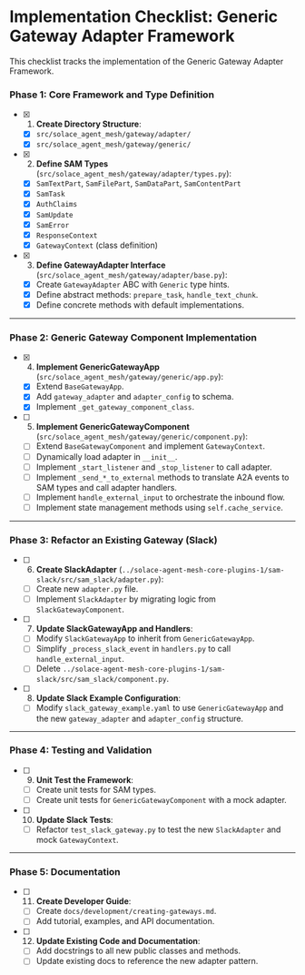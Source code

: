# Implementation Checklist: Generic Gateway Adapter Framework

This checklist tracks the implementation of the Generic Gateway Adapter Framework.

### **Phase 1: Core Framework and Type Definition**

- [x] 1. **Create Directory Structure**:
    - [x] `src/solace_agent_mesh/gateway/adapter/`
    - [x] `src/solace_agent_mesh/gateway/generic/`

- [x] 2. **Define SAM Types** (`src/solace_agent_mesh/gateway/adapter/types.py`):
    - [x] `SamTextPart`, `SamFilePart`, `SamDataPart`, `SamContentPart`
    - [x] `SamTask`
    - [x] `AuthClaims`
    - [x] `SamUpdate`
    - [x] `SamError`
    - [x] `ResponseContext`
    - [x] `GatewayContext` (class definition)

- [x] 3. **Define GatewayAdapter Interface** (`src/solace_agent_mesh/gateway/adapter/base.py`):
    - [x] Create `GatewayAdapter` ABC with `Generic` type hints.
    - [x] Define abstract methods: `prepare_task`, `handle_text_chunk`.
    - [x] Define concrete methods with default implementations.

---

### **Phase 2: Generic Gateway Component Implementation**

- [x] 4. **Implement GenericGatewayApp** (`src/solace_agent_mesh/gateway/generic/app.py`):
    - [x] Extend `BaseGatewayApp`.
    - [x] Add `gateway_adapter` and `adapter_config` to schema.
    - [x] Implement `_get_gateway_component_class`.

- [ ] 5. **Implement GenericGatewayComponent** (`src/solace_agent_mesh/gateway/generic/component.py`):
    - [ ] Extend `BaseGatewayComponent` and implement `GatewayContext`.
    - [ ] Dynamically load adapter in `__init__`.
    - [ ] Implement `_start_listener` and `_stop_listener` to call adapter.
    - [ ] Implement `_send_*_to_external` methods to translate A2A events to SAM types and call adapter handlers.
    - [ ] Implement `handle_external_input` to orchestrate the inbound flow.
    - [ ] Implement state management methods using `self.cache_service`.

---

### **Phase 3: Refactor an Existing Gateway (Slack)**

- [ ] 6. **Create SlackAdapter** (`../solace-agent-mesh-core-plugins-1/sam-slack/src/sam_slack/adapter.py`):
    - [ ] Create new `adapter.py` file.
    - [ ] Implement `SlackAdapter` by migrating logic from `SlackGatewayComponent`.

- [ ] 7. **Update SlackGatewayApp and Handlers**:
    - [ ] Modify `SlackGatewayApp` to inherit from `GenericGatewayApp`.
    - [ ] Simplify `_process_slack_event` in `handlers.py` to call `handle_external_input`.
    - [ ] Delete `../solace-agent-mesh-core-plugins-1/sam-slack/src/sam_slack/component.py`.

- [ ] 8. **Update Slack Example Configuration**:
    - [ ] Modify `slack_gateway_example.yaml` to use `GenericGatewayApp` and the new `gateway_adapter` and `adapter_config` structure.

---

### **Phase 4: Testing and Validation**

- [ ] 9. **Unit Test the Framework**:
    - [ ] Create unit tests for SAM types.
    - [ ] Create unit tests for `GenericGatewayComponent` with a mock adapter.

- [ ] 10. **Update Slack Tests**:
    - [ ] Refactor `test_slack_gateway.py` to test the new `SlackAdapter` and mock `GatewayContext`.

---

### **Phase 5: Documentation**

- [ ] 11. **Create Developer Guide**:
    - [ ] Create `docs/development/creating-gateways.md`.
    - [ ] Add tutorial, examples, and API documentation.

- [ ] 12. **Update Existing Code and Documentation**:
    - [ ] Add docstrings to all new public classes and methods.
    - [ ] Update existing docs to reference the new adapter pattern.
